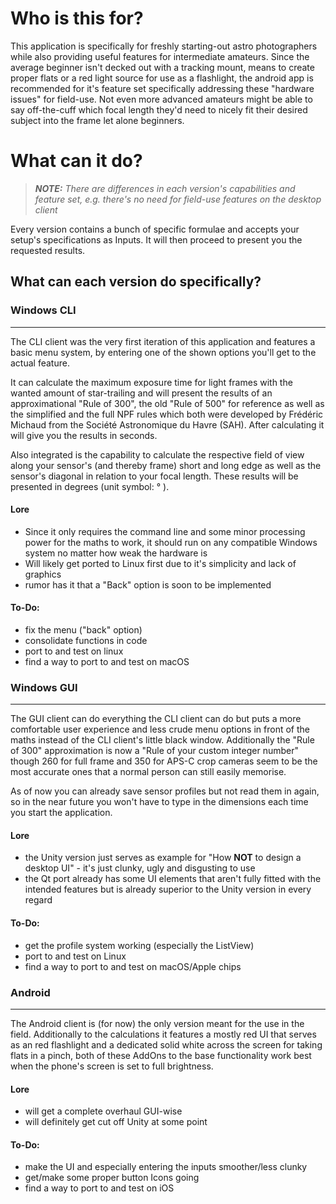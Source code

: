# Who is this for?
This application is specifically for freshly starting-out astro photographers while also providing useful features for intermediate amateurs.
Since the average beginner isn't decked out with a tracking mount, means to create proper flats or a red light source for use as a flashlight, the android app is recommended for it's feature set specifically addressing these "hardware issues" for field-use. 
Not even more advanced amateurs might be able to say off-the-cuff which focal length they'd need to nicely fit their desired subject into the frame let alone beginners.

# What can it do?
> ***NOTE:** There are differences in each version's capabilities and feature set, e.g. there's no need for field-use features on the desktop client*

Every version contains a bunch of specific formulae and accepts your setup's specifications as Inputs.
It will then proceed to present you the requested results.

## What can each version do specifically?
### Windows CLI
------------------------------------------
The CLI client was the very first iteration of this application and features a basic menu system, by entering one of the shown options you'll get to the actual feature.

It can calculate the maximum exposure time for light frames with the wanted amount of star-trailing and will present the results of an approximational "Rule of 300", the old "Rule of 500" for reference as well as the simplified and the full NPF 
rules which both were developed by Frédéric Michaud from the Société Astronomique du Havre (SAH). After calculating it will give you the results in seconds.

Also integrated is the capability to calculate the respective field of view along your sensor's (and thereby frame) short and long edge as well as the sensor's diagonal in relation to your focal length. These results will be presented in degrees (unit symbol: ° ).

#### Lore
- Since it only requires the command line and some minor processing power for the maths to work, it should run on any compatible Windows system no matter how weak the hardware is
- Will likely get ported to Linux first due to it's simplicity and lack of graphics
- rumor has it that a "Back" option is soon to be implemented

#### To-Do:
- fix the menu ("back" option)
- consolidate functions in code
- port to and test on linux
- find a way to port to and test on macOS

### Windows GUI
------------------------------------------
The GUI client can do everything the CLI client can do but puts a more comfortable user experience and less crude menu options in front of the maths instead of the CLI client's little black window.
Additionally the "Rule of 300" approximation is now a "Rule of your custom integer number" though 260 for full frame and 350 for APS-C crop cameras seem to be the most accurate ones that a normal person can still easily memorise.

As of now you can already save sensor profiles but not read them in again, so in the near future you won't have to type in the dimensions each time you start the application.

#### Lore
- the Unity version just serves as example for "How **NOT** to design a desktop UI" - it's just clunky, ugly and disgusting to use
- the Qt port already has some UI elements that aren't fully fitted with the intended features but is already superior to the Unity version in every regard

#### To-Do:
- get the profile system working (especially the ListView)
- port to and test on Linux
- find a way to port to and test on macOS/Apple chips

### Android
------------------------------------------
The Android client is (for now) the only version meant for the use in the field. Additionally to the calculations it features a mostly red UI that serves as an red flashlight and a dedicated solid white across the screen for taking flats in a pinch, both of these
AddOns to the base functionality work best when the phone's screen is set to full brightness.

#### Lore
- will get a complete overhaul GUI-wise
- will definitely get cut off Unity at some point

#### To-Do:
- make the UI and especially entering the inputs smoother/less clunky
- get/make some proper button Icons going
- find a way to port to and test on iOS
